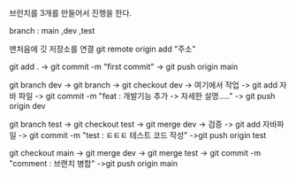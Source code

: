 브런치를 3개를 만들어서 진행을 한다.

branch : main ,dev ,test 

맨처음에 깃 저장소를 연결 git remote origin add "주소"

git add . -> git commit -m "first commit" -> git push origin main 

git branch dev -> git branch -> git checkout dev -> 여기에서 작업 -> git add 자바 파일 -> git commit -m "feat : 개발기능 추가 -> 자세한 설명....." -> git push origin dev 

git branch test -> git checkout test -> git merge dev -> 검증 -> git add 자바파일 -> git commit -m "test : ㅌㅌㅌ 테스트 코드 작성" ->git push origin test 

git checkout main -> git merge dev -> git merge test -> git commit -m "comment : 브랜치 병합" ->git push origin main
